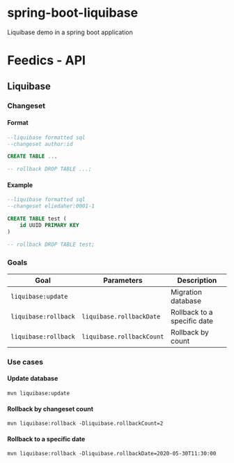 # spring-boot-liquibase
Liquibase demo in a spring boot application


# Feedics - API

## Liquibase
### Changeset
#### Format
```sql
--liquibase formatted sql
--changeset author:id

CREATE TABLE ...

-- rollback DROP TABLE ...;
```
#### Example
```sql
--liquibase formatted sql
--changeset eliedaher:0001-1

CREATE TABLE test (
    id UUID PRIMARY KEY
)

-- rollback DROP TABLE test;
```

### Goals
| Goal                  | Parameters                | Description                   | 
| --------------------- | ------------------------- | ----------------------------- |
| `liquibase:update`    |                           | Migration database            |
| `liquibase:rollback`  | `liquibase.rollbackDate`  | Rollback to a specific date   |
| `liquibase:rollback`  | `liquibase.rollbackCount` | Rollback by count             |

### Use cases
#### Update database
```
mvn liquibase:update
```
#### Rollback by changeset count
```
mvn liquibase:rollback -Dliquibase.rollbackCount=2
```
#### Rollback to a specific date
```
mvn liquibase:rollback -Dliquibase.rollbackDate=2020-05-30T11:30:00
```